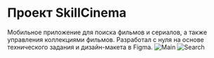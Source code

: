 # Проект SkillCinema
Мобильное приложение для поиска фильмов и сериалов, а также управления коллекциями фильмов.
Разработал с нуля на основе технического задания и дизайн-макета в Figma.
![Main](https://github.com/MaksimPronenko/SkillCinema/assets/105295402/24f9dab2-3a8e-4948-9e8b-9fb091cd509b)
![Search](https://github.com/MaksimPronenko/SkillCinema/assets/105295402/4d5ca731-40c7-4698-a6a2-95497d317c40)
